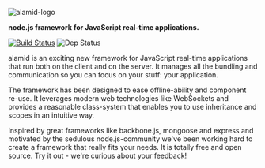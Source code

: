 ![alamid-logo](http://alamidjs.com/img/alamid.0.jpg)
 

__node.js framework for JavaScript real-time applications.__

[![Build Status](https://travis-ci.org/peerigon/alamid.png?branch=master)](https://travis-ci.org/peerigon/alamid) ![Dep Status](https://david-dm.org/peerigon/alamid.png)

alamid is an exciting new framework for JavaScript real-time applications that run both on the client and on the server. It manages all the bundling and communication so you can focus on your stuff: your application.

The framework has been designed to ease offline-ability and component re-use. It leverages modern web technologies like WebSockets and provides a reasonable class-system that enables you to use inheritance and scopes in an intuitive way.

Inspired by great frameworks like backbone.js, mongoose and express and motivated by the sedulous node.js-community we've been working hard to create a framework that really fits your needs. It is totally free and open source. Try it out - we're curious about your feedback!
